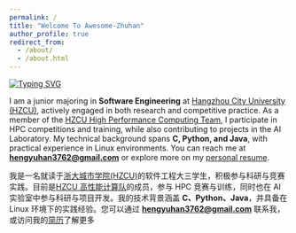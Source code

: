 ```yaml
---
permalink: /
title: "Welcome To Awesome-Zhuhan"
author_profile: true
redirect_from: 
  - /about/
  - /about.html
---
```

<a href="https://git.io/typing-svg"><img src="https://readme-typing-svg.demolab.com?font=Great+Vibes&size=40&pause=1000&repeat=false&color=B711C8&vCenter=true&random=true&width=800&height=100&lines=Hi%2C+I'm+Zhuhan+Bao" alt="Typing SVG" /></a>

I am a junior majoring in **Software Engineering** at [Hangzhou City University (HZCU)](http://www.hzcu.edu.cn/), actively engaged in both research and competitive practice. As a member of the [HZCU High Performance Computing Team](http://hzcu-hpc-team.github.io/), I participate in HPC competitions and training, while also contributing to projects in the AI Laboratory. My technical background spans **C, Python, and Java**, with practical experience in Linux environments. You can reach me at **hengyuhan3762@gmail.com** or explore more on my [personal resume](https://baozhuhan.github.io/cv/).

我是一名就读于[浙大城市学院(HZCU)](http://www.hzcu.edu.cn/)的软件工程大三学生，积极参与科研与竞赛实践。目前是[HZCU 高性能计算队](http://hzcu-hpc-team.github.io/)的成员，参与 HPC 竞赛与训练，同时也在 AI 实验室中参与科研与项目开发。我的技术背景涵盖 **C、Python、Java**，并具备在 Linux 环境下的实践经验。您可以通过 **hengyuhan3762@gmail.com** 联系我，或访问我的[简历](https://baozhuhan.github.io/cv/)了解更多


